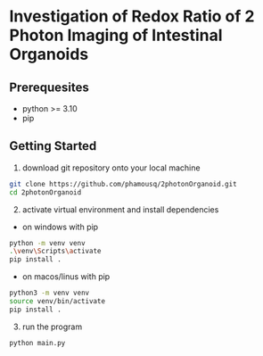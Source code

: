 # Investigation of Redox Ratio of 2 Photon Imaging of Intestinal Organoids

## Prerequesites
- python >= 3.10
- pip 

## Getting Started
1. download git repository onto your local machine

```bash
git clone https://github.com/phamousq/2photonOrganoid.git
cd 2photonOrganoid
```

2. activate virtual environment and install dependencies
- on windows with pip
```bash
python -m venv venv
.\venv\Scripts\activate
pip install .
```

- on macos/linus with pip
```bash
python3 -m venv venv
source venv/bin/activate
pip install .
```

3. run the program
```bash
python main.py
```